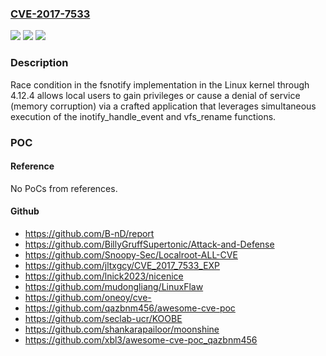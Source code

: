 ### [CVE-2017-7533](https://cve.mitre.org/cgi-bin/cvename.cgi?name=CVE-2017-7533)
![](https://img.shields.io/static/v1?label=Product&message=Linux%20kernel%20through%204.12.4&color=blue)
![](https://img.shields.io/static/v1?label=Version&message=n%2Fa&color=blue)
![](https://img.shields.io/static/v1?label=Vulnerability&message=race%20condition&color=brighgreen)

### Description

Race condition in the fsnotify implementation in the Linux kernel through 4.12.4 allows local users to gain privileges or cause a denial of service (memory corruption) via a crafted application that leverages simultaneous execution of the inotify_handle_event and vfs_rename functions.

### POC

#### Reference
No PoCs from references.

#### Github
- https://github.com/B-nD/report
- https://github.com/BillyGruffSupertonic/Attack-and-Defense
- https://github.com/Snoopy-Sec/Localroot-ALL-CVE
- https://github.com/jltxgcy/CVE_2017_7533_EXP
- https://github.com/lnick2023/nicenice
- https://github.com/mudongliang/LinuxFlaw
- https://github.com/oneoy/cve-
- https://github.com/qazbnm456/awesome-cve-poc
- https://github.com/seclab-ucr/KOOBE
- https://github.com/shankarapailoor/moonshine
- https://github.com/xbl3/awesome-cve-poc_qazbnm456

